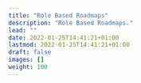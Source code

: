 ```yaml
---
title: "Role Based Roadmaps"
description: "Role Based Roadmaps."
lead: ""
date: 2022-01-25T14:41:21+01:00
lastmod: 2022-01-25T14:41:21+01:00
draft: false
images: []
weight: 100
---
```

